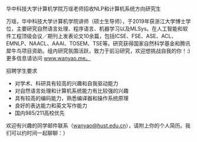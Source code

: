华中科技大学计算机学院万瑶老师招收NLP和计算机系统方向研究生

万瑶，华中科技大学计算机学院讲师（硕士生导师），于2019年获浙江大学博士学位，主要研究自然语言处理、程序语言、机器学习以及MLSys。在人工智能和软件工程顶级会议／期刊上发表论文10余篇，包括ICSE、FSE、ASE、ACL、EMNLP、NAACL、AAAI、TOSEM、TSE等。研究获得国家自然科学基金和腾讯犀牛鸟项目资助。组内研究氛围活跃，致力于前沿研究，欢迎想挑战自我的你！:) 更多信息请访问 www.wanyao.me。

招聘学生要求
- 对学术、科研具有较高的兴趣和自我驱动能力
- 对自然语言处理和计算机系统能力有比较强的兴趣
- 具有较高的编码能力，熟悉编译器和操作系统原理
- 良好的表达能力和英文写作能力
- 国内985/211高校优先

欢迎有兴趣的同学邮件联系（wanyao@hust.edu.cn），请附上你的个人简历。我们可以约时间一起聊聊：）